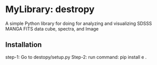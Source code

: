 # MyLibrary: destropy

A simple Python library for doing for analyzing and visualizing SDSSS MANGA FITS data cube, spectra, and Image 

## Installation

step-1: Go to destopy/setup.py
Step-2: run command: pip install e .
